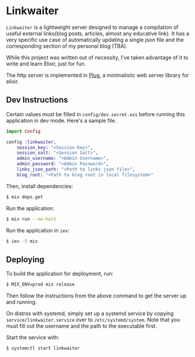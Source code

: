 # Linkwaiter

`Linkwaiter` is a lightweight server designed to manage a compilation of useful external links(blog posts, articles, almost any educative link).
It has a very specific use case of automatically updating a single json file and the corresponding section of my personal blog (TBA).

While this project was written out of necessity, I've taken advantage of it to write and learn Elixir, just for fun.

The http server is implemented in [Plug](https://github.com/elixir-plug/plug), a minimalistic web server library for elixir.

## Dev Instructions
Certain values must be filled in `config/dev.secret.exs` before running this application in dev mode.
Here's a sample file.
```elixir
import Config

config :linkwaiter,
    session_key: "<Session Key>",
    session_salt: "<Session Salt>",
    admin_username: "<Admin Username>",
    admin_password: "<Admin Password>",
    links_json_path: "<Path to links json file>",
    blog_root: "<Path to blog root in local filesystem>"
```

Then, install dependencies:
```bash
$ mix deps.get
```

Run the application:
```bash
$ mix run --no-halt
```

Run the application in `iex`:
```bash
$ iex -S mix
```

## Deploying
To build the application for deployment, run:
```bash
$ MIX_ENV=prod mix release
```
Then follow the instructions from the above command to get the server up and running.

On distros with systemd, simply set up a systemd service by copying `service/linkwaiter.service` over to `/etc/systemd/system`. Note that you must fill out the username and the path to the executable first.

Start the service with:
```bash
$ systemctl start linkwaiter
```
